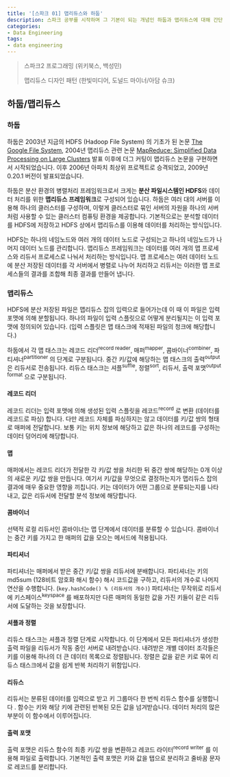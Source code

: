 ```yaml
---
title: '[스파크 01] 맵리듀스와 하둡'
description: 스파크 공부를 시작하며 그 기본이 되는 개념인 하둡과 맵리듀스에 대해 간단하게 알아봅니다.
categories:
- Data Engineering
tags:
- data engineering
---
```


> 스파크2 프로그래밍 (위키북스, 백성민)
>
> 맵리듀스 디자인 패턴 (한빛미디어, 도널드 마이너/아담 슈크)



## 하둡/맵리듀스

### 하둡

하둡은 2003년 지금의 HDFS (Hadoop File System) 의 기초가 된 논문 [The Google File System](https://static.googleusercontent.com/media/research.google.com/ko//archive/gfs-sosp2003.pdf), 2004년 맵리듀스 관련 논문 [MapReduce: Simplified Data Processing on Large Clusters](https://static.googleusercontent.com/media/research.google.com/ko//archive/mapreduce-osdi04.pdf) 발표 이후에 더그 커팅이 맵리듀스 논문을 구현하면서 시작되었습니다. 이후 2006년 아파치 최상위 프로젝트로 승격되었고, 2009년 0.20.1 버전이 발표되었습니다.

하둡은 분산 환경의 병렬처리 프레임워크로서 크게는 **분산 파일시스템인 HDFS**와 데이터 처리를 위한 **맵리듀스 프레임워크**로 구성되어 있습니다. 하둡은 여러 대의 서버를 이용해 하나의 클러스터를 구성하며, 이렇게 클러스터로 묶인 서버의 자원을 하나의 서버처럼 사용할 수 있는 클러스터 컴퓨팅 환경을 제공합니다. 기본적으로는 분석할 데이터를 HDFS에 저장하고 HDFS 상에서 맵리듀스를 이용해 데이터를 처리하는 방식입니다.

HDFS는 하나의 네임노드와 여러 개의 데이터 노드로 구성되는고 하나의 네임노드가 나머지 데이터 노드를 관리합니다. 맵리듀스 프레임워크는 데이터를 여러 개의 맵 프로세스와 리듀서 프로세스로 나눠서 처리하는 방식입니다. 맵 프로세스는 여러 데이터 노드에 분산 저장된 데이터를 각 서버에서 병렬로 나누어 처리하고 리듀서는 이러한 맵 프로세스들의 결과를 조합해 최종 결과를 만들어 냅니다.



### 맵리듀스

HDFS에 분산 저장된 파일은 맵리듀스 잡의 입력으로 들어가는데 이 때 이 파일은 입력 포맷에 의해 분할됩니다. 하나의 파일이 입력 스플릿으로 어떻게 분리될지는 이 입력 포맷에 정의되어 있습니다. (입력 스플릿은 맵 태스크에 적재된 파일의 청크에 해당합니다.)

하둡에서 각 맵 태스크는 레코드 리더<sup>record reader</sup>, 매퍼<sup>mapper</sup>, 콤바이너<sup>combiner</sup>, 파티셔너<sup>partitioner</sup> 의 단계로 구분됩니다. 중간 키/값에 해당하는 맵 태스크의 출력<sup>output</sup> 은 리듀서로 전송됩니다. 리듀스 태스크는 셔플<sup>suffle</sup>, 정렬<sup>sort</sup>, 리듀서, 출력 포맷<sup>output format</sup> 으로 구분됩니다.



#### 레코드 리더

레코드 리더는 입력 포맷에 의해 생성된 입력 스플릿을 레코드<sup>record</sup> 로 변환 (데이터를 레코드로 파싱) 합니다. 다만 레코드 자체를 파싱하지는 않고 데이터를 키/값 쌍의 형태로 매퍼에 전달합니다. 보통 키는 위치 정보에 해당하고 값은 하나의 레코드를 구성하는 데이터 덩어리에 해당합니다.



#### 맵

매퍼에서는 레코드 리더가 전달한 각 키/값 쌍을 처리한 뒤 중간 쌍에 해당하는 0개 이상의 새로운 키/값 쌍을 만듭니다. 여기서 키/값을 무엇으로 결정하는지가 맵리듀스 잡의 결과에 매우 중요한 영향을 끼칩니다. 키는 데이터가 어떤 그룹으로 분류되는지를 나타내고, 값은 리듀서에 전달할 분석 정보에 해당합니다.



#### 콤바이너

선택적 로컬 리듀서인 콤바이너는 맵 단계에서 데이터를 분류할 수 있습니다. 콤바이너는 중간 키를 가지고 한 매퍼의 값을 모으는 메서드에 적용됩니다.



#### 파티셔너

파티셔너는 매퍼에서 받은 중간 키/값 쌍을 리듀서에 분배합니다. 파티셔너는 키의 md5sum (128비트 암호화 해시 함수) 해시 코드값을 구하고, 리듀서의 개수로 나머지 연산을 수행합니다. (`key.hashCode() % (리듀서의 개수)`) 파티셔너는 무작위로 리듀서에 키스페이스<sup>keyspace</sup> 를 배포하지만 다른 매퍼의 동일한 값을 가진 키들이 같은 리듀서에 도달하는 것을 보장합니다.



#### 셔플과 정렬

리듀스 태스크는 셔플과 정렬 단계로 시작합니다. 이 단계에서 모든 파티셔너가 생성한 출력 파일을 리듀서가 작동 중인 서버로 내려받습니다. 내려받은 개별 데이터 조각들은 키를 이용해 하나의 더 큰 데이터 목록으로 정렬됩니다. 정렬은 값을 같은 키로 묶어 리듀스 태스크에서 값을 쉽게 반복 처리하기 위함입니다.



#### 리듀스

리듀서는 분류된 데이터를 입력으로 받고 키 그룹마다 한 번씩 리듀스 함수를 실행합니다 . 함수는 키와 해당 키에 관련된 반복된 모든 값을 넘겨받습니다. 데이터 처리의 많은 부분이 이 함수에서 이루어집니다.



#### 출력 포맷

출력 포맷은 리듀스 함수의 최종 키/값 쌍을 변환하고 레코드 라이터<sup>record writer</sup> 를 이용해 파일로 출력합니다. 기본적인 출력 포맷은 키와 값을 탭으로 분리하고 줄바꿈 문자로 레코드를 분리합니다.